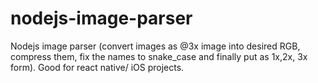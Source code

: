 # nodejs-image-parser
Nodejs image parser (convert images as @3x image into desired RGB, compress them, fix the names to snake_case and finally put as 1x,2x, 3x form). Good for react native/ iOS projects.

